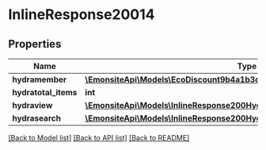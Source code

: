 # InlineResponse20014

## Properties
Name | Type | Description | Notes
------------ | ------------- | ------------- | -------------
**hydramember** | [**\EmonsiteApi\Models\EcoDiscount9b4a1b3cb469f303a66926f3d9bc3ad0Jsonld[]**](EcoDiscount9b4a1b3cb469f303a66926f3d9bc3ad0Jsonld.md) |  | 
**hydratotal_items** | **int** |  | [optional] 
**hydraview** | [**\EmonsiteApi\Models\InlineResponse200Hydraview**](InlineResponse200Hydraview.md) |  | [optional] 
**hydrasearch** | [**\EmonsiteApi\Models\InlineResponse200Hydrasearch**](InlineResponse200Hydrasearch.md) |  | [optional] 

[[Back to Model list]](../../README.md#documentation-for-models) [[Back to API list]](../../README.md#documentation-for-api-endpoints) [[Back to README]](../../README.md)


